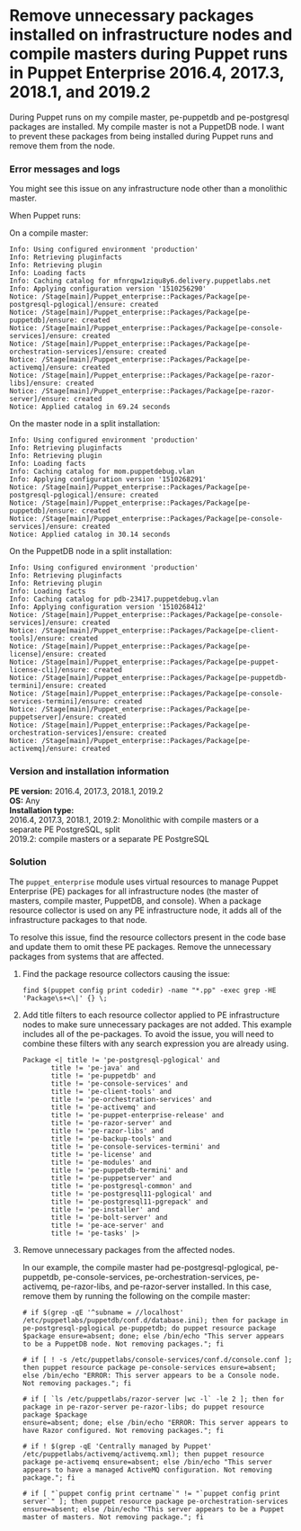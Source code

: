 # Remove unnecessary packages installed on infrastructure nodes and compile masters during Puppet runs in Puppet Enterprise 2016.4, 2017.3, 2018.1, and 2019.2
<p>During Puppet runs on my compile master, pe-puppetdb and pe-postgresql packages are installed. My compile master is not a PuppetDB node. I want to prevent these packages from being installed during Puppet runs and remove them from the node.</p>
<h3 id="error-messages-and-logs">Error messages and logs</h3>
<p>You might see this issue on any infrastructure node other than a monolithic master.</p>
<p>When Puppet runs:</p>
<p>On a compile master:</p>
<pre><code>Info: Using configured environment 'production'
Info: Retrieving pluginfacts
Info: Retrieving plugin
Info: Loading facts
Info: Caching catalog for mfnrqpw1ziqu8y6.delivery.puppetlabs.net
Info: Applying configuration version '1510256290'
Notice: /Stage[main]/Puppet_enterprise::Packages/Package[pe-postgresql-pglogical]/ensure: created
Notice: /Stage[main]/Puppet_enterprise::Packages/Package[pe-puppetdb]/ensure: created
Notice: /Stage[main]/Puppet_enterprise::Packages/Package[pe-console-services]/ensure: created
Notice: /Stage[main]/Puppet_enterprise::Packages/Package[pe-orchestration-services]/ensure: created
Notice: /Stage[main]/Puppet_enterprise::Packages/Package[pe-activemq]/ensure: created
Notice: /Stage[main]/Puppet_enterprise::Packages/Package[pe-razor-libs]/ensure: created
Notice: /Stage[main]/Puppet_enterprise::Packages/Package[pe-razor-server]/ensure: created
Notice: Applied catalog in 69.24 seconds</code></pre>
<p>On the master node in a split installation:</p>
<pre><code>Info: Using configured environment 'production'
Info: Retrieving pluginfacts
Info: Retrieving plugin
Info: Loading facts
Info: Caching catalog for mom.puppetdebug.vlan
Info: Applying configuration version '1510268291'
Notice: /Stage[main]/Puppet_enterprise::Packages/Package[pe-postgresql-pglogical]/ensure: created
Notice: /Stage[main]/Puppet_enterprise::Packages/Package[pe-puppetdb]/ensure: created
Notice: /Stage[main]/Puppet_enterprise::Packages/Package[pe-console-services]/ensure: created
Notice: Applied catalog in 30.14 seconds</code></pre>
<p>On the PuppetDB node in a split installation:</p>
<pre><code>Info: Using configured environment 'production'
Info: Retrieving pluginfacts
Info: Retrieving plugin
Info: Loading facts
Info: Caching catalog for pdb-23417.puppetdebug.vlan
Info: Applying configuration version '1510268412'
Notice: /Stage[main]/Puppet_enterprise::Packages/Package[pe-console-services]/ensure: created
Notice: /Stage[main]/Puppet_enterprise::Packages/Package[pe-client-tools]/ensure: created
Notice: /Stage[main]/Puppet_enterprise::Packages/Package[pe-license]/ensure: created
Notice: /Stage[main]/Puppet_enterprise::Packages/Package[pe-puppet-license-cli]/ensure: created
Notice: /Stage[main]/Puppet_enterprise::Packages/Package[pe-puppetdb-termini]/ensure: created
Notice: /Stage[main]/Puppet_enterprise::Packages/Package[pe-console-services-termini]/ensure: created
Notice: /Stage[main]/Puppet_enterprise::Packages/Package[pe-puppetserver]/ensure: created
Notice: /Stage[main]/Puppet_enterprise::Packages/Package[pe-orchestration-services]/ensure: created
Notice: /Stage[main]/Puppet_enterprise::Packages/Package[pe-activemq]/ensure: created</code></pre>
<h3 id="version-and-installation-information">Version and installation information</h3>
<p><strong>PE version:</strong> 2016.4, 2017.3, 2018.1, 2019.2<br><strong>OS:</strong> Any <strong><br>Installation type:</strong> <br>2016.4, 2017.3, 2018.1, 2019.2: Monolithic with compile masters or a separate PE PostgreSQL, split <br>2019.2: compile masters or a separate PE PostgreSQL</p>
<h3 id="solution">Solution</h3>
<p>The <code>puppet_enterprise</code> module uses virtual resources to manage Puppet Enterprise (PE) packages for all infrastructure nodes (the master of masters, compile master, PuppetDB, and console). When a package resource collector is used on any PE infrastructure node, it adds all of the infrastructure packages to that node.</p>
<p>To resolve this issue, find the resource collectors present in the code base and update them to omit these PE packages. Remove the unnecessary packages from systems that are affected.</p>
<ol style="list-style-type: decimal;">
<li>
<p>Find the package resource collectors causing the issue:</p>
<p><code>find $(puppet config print codedir) -name "*.pp" -exec grep -HE 'Package\s+&lt;\|' {} \;</code></p>
</li>
<li>
<p>Add title filters to each resource collector applied to PE infrastructure nodes to make sure unnecessary packages are not added. This example includes all of the pe-packages. To avoid the issue, you will need to combine these filters with any search expression you are already using.</p>
<pre><code>Package &lt;| title != 'pe-postgresql-pglogical' and
       title != 'pe-java' and
       title != 'pe-puppetdb' and
       title != 'pe-console-services' and
       title != 'pe-client-tools' and
       title != 'pe-orchestration-services' and
       title != 'pe-activemq' and
       title != 'pe-puppet-enterprise-release' and
       title != 'pe-razor-server' and
       title != 'pe-razor-libs' and 
       title != 'pe-backup-tools' and 
       title != 'pe-console-services-termini' and 
       title != 'pe-license' and  
       title != 'pe-modules' and 
       title != 'pe-puppetdb-termini' and 
       title != 'pe-puppetserver' and  
       title != 'pe-postgresql-common' and
       title != 'pe-postgresql11-pglogical' and
       title != 'pe-postgresql11-pgrepack' and
       title != 'pe-installer' and
       title != 'pe-bolt-server' and
       title != 'pe-ace-server' and
       title != 'pe-tasks' |&gt;
</code></pre>
</li>
<li>
<p>Remove unnecessary packages from the affected nodes.</p>
<p>In our example, the compile master had pe-postgresql-pglogical, pe-puppetdb, pe-console-services, pe-orchestration-services, pe-activemq, pe-razor-libs, and pe-razor-server installed. In this case, remove them by running the following on the compile master:</p>
<p><code># if $(grep -qE '^subname = //localhost' /etc/puppetlabs/puppetdb/conf.d/database.ini); then for package in pe-postgresql-pglogical pe-puppetdb; do puppet resource package $package ensure=absent; done; else /bin/echo "This server appears to be a PuppetDB node. Not removing packages."; fi</code></p>
<p><code># if [ ! -s /etc/puppetlabs/console-services/conf.d/console.conf ]; then puppet resource package pe-console-services ensure=absent; else /bin/echo "ERROR: This server appears to be a Console node. Not removing packages."; fi</code></p>
<p><code># if [ `ls /etc/puppetlabs/razor-server |wc -l` -le 2 ]; then for package in pe-razor-server pe-razor-libs; do puppet resource package $package
ensure=absent; done; else /bin/echo "ERROR: This server appears to have Razor configured. Not removing packages."; fi</code></p>
<p><code># if ! $(grep -qE 'Centrally managed by Puppet' /etc/puppetlabs/activemq/activemq.xml); then puppet resource package pe-activemq ensure=absent; else /bin/echo "This server appears to have a managed ActiveMQ configuration. Not removing package."; fi<br></code></p>
<p><code># if [ "`puppet config print certname`" != "`puppet config print server`" ]; then puppet resource package pe-orchestration-services ensure=absent; else /bin/echo "This server appears to be a Puppet master of masters. Not removing package."; fi</code></p>
</li>
</ol>
